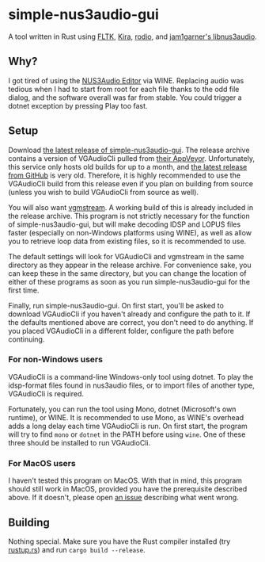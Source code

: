 # simple-nus3audio-gui
A tool written in Rust using [FLTK](https://www.fltk.org/), [Kira](https://github.com/tesselode/kira), [rodio](https://github.com/RustAudio/rodio), and [jam1garner's libnus3audio](https://github.com/jam1garner/libnus3audio).

## Why?
I got tired of using the [NUS3Audio Editor](https://gamebanana.com/tools/6927) via WINE. Replacing audio was tedious when I had to start from root for each file thanks to the odd file dialog, and the software overall was far from stable. You could trigger a dotnet exception by pressing Play too fast.

## Setup
Download [the latest release of simple-nus3audio-gui](https://github.com/junetried/simple-nus3audio-gui/releases/latest). The release archive contains a version of VGAudioCli pulled from [their AppVeyor](https://ci.appveyor.com/project/Thealexbarney/VGAudio/build/artifacts). Unfortunately, this service only hosts old builds for up to a month, and [the latest release from GitHub](https://github.com/Thealexbarney/VGAudio/releases/latest) is very old. Therefore, it is highly recommended to use the VGAudioCli build from this release even if you plan on building from source (unless you wish to build VGAudioCli from source as well).

You will also want [vgmstream](https://github.com/vgmstream/vgmstream/releases/latest). A working build of this is already included in the release archive. This program is not strictly necessary for the function of simple-nus3audio-gui, but will make decoding IDSP and LOPUS files faster (especially on non-Windows platforms using WINE), as well as allow you to retrieve loop data from existing files, so it is recommended to use.

The default settings will look for VGAudioCli and vgmstream in the same directory as they appear in the release archive. For convenience sake, you can keep these in the same directory, but you can change the location of either of these programs as soon as you run simple-nus3audio-gui for the first time.

Finally, run simple-nus3audio-gui. On first start, you'll be asked to download VGAudioCli if you haven't already and configure the path to it. If the defaults mentioned above are correct, you don't need to do anything. If you placed VGAudioCli in a different folder, configure the path before continuing.

### For non-Windows users
VGAudioCli is a command-line Windows-only tool using dotnet. To play the idsp-format files found in nus3audio files, or to import files of another type, VGAudioCli is required.

Fortunately, you can run the tool using Mono, dotnet (Microsoft's own runtime), or WINE. It is recommended to use Mono, as WINE's overhead adds a long delay each time VGAudioCli is run. On first start, the program will try to find `mono` or `dotnet` in the PATH before using `wine`. One of these three should be installed to run VGAudioCli.

### For MacOS users
I haven't tested this program on MacOS. With that in mind, this program should still work in MacOS, provided you have the prerequisite described above. If it doesn't, please open [an issue](https://github.com/junetried/simple-nus3audio-gui/issues) describing what went wrong.

## Building
Nothing special. Make sure you have the Rust compiler installed (try [rustup.rs](https://rustup.rs/)) and run `cargo build --release`.
